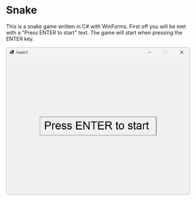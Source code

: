 # Snake

This is a snake game written in C# with WinForms. First off you will be met with a "Press ENTER to start" text. The game will start when pressing the ENTER key. 

![Game start screenshot](Images/Game_Start.png)